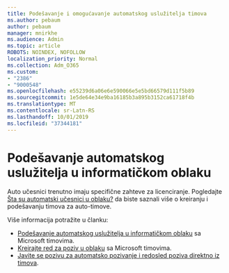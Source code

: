 ```yaml
---
title: Podešavanje i omogućavanje automatskog uslužitelja timova
ms.author: pebaum
author: pebaum
manager: mnirkhe
ms.audience: Admin
ms.topic: article
ROBOTS: NOINDEX, NOFOLLOW
localization_priority: Normal
ms.collection: Adm_O365
ms.custom:
- "2386"
- "9000548"
ms.openlocfilehash: e55239d6a06e6e590066e5e5bd66579d111f5b89
ms.sourcegitcommit: 1e5de64e34e9ba16185b3a895b3152ca61718f4b
ms.translationtype: MT
ms.contentlocale: sr-Latn-RS
ms.lasthandoff: 10/01/2019
ms.locfileid: "37344181"
---
```

# <a name="set-up-a-cloud-auto-attendant"></a>Podešavanje automatskog uslužitelja u informatičkom oblaku

Auto učesnici trenutno imaju specifične zahteve za licenciranje. Pogledajte [Šta su automatski učesnici u oblaku?](https://docs.microsoft.com/microsoftteams/what-are-phone-system-auto-attendants) da biste saznali više o kreiranju i podešavanju timova za auto-timove. 

Više informacija potražite u članku:

- [Podešavanje automatskog uslužitelja u informatičkom oblaku](https://docs.microsoft.com/microsoftteams/create-a-phone-system-auto-attendant) sa Microsoft timovima. 
- [Kreirajte red za poziv u oblaku](https://docs.microsoft.com/microsoftteams/create-a-phone-system-call-queue) sa Microsoft timovima. 
- [Javite se pozivu za automatsko pozivanje i redosled poziva direktno iz timova](https://docs.microsoft.com/microsoftteams/answer-auto-attendant-and-call-queue-calls). 